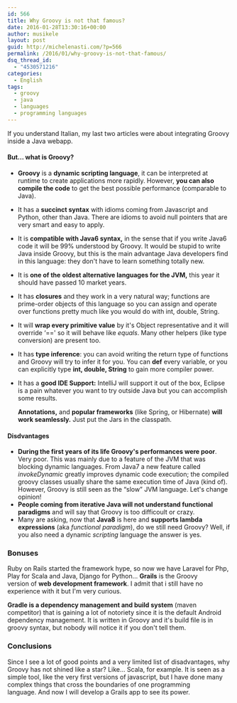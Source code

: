 ```yaml
---
id: 566
title: Why Groovy is not that famous?
date: 2016-01-28T13:30:16+00:00
author: musikele
layout: post
guid: http://michelenasti.com/?p=566
permalink: /2016/01/why-groovy-is-not-that-famous/
dsq_thread_id:
  - "4530571216"
categories:
  - English
tags:
  - groovy
  - java
  - languages
  - programming languages
---
```

If you understand Italian, my last two articles were about integrating Groovy inside a Java webapp.

#### But... what is Groovy?

  * **Groovy** is a **dynamic scripting language**, it can be interpreted at runtime to create applications more rapidly. However, **you can also compile the code** to get the best possible performance (comparable to Java).
  * It has a **succinct syntax** with idioms coming from Javascript and Python, other than Java. There are idioms to avoid null pointers that are very smart and easy to apply.
  * It is **compatible with Java6 syntax,** in the sense that if you write Java6 code it will be 99% understood by Groovy. It would be stupid to write Java inside Groovy, but this is the main advantage Java developers find in this language: they don't have to learn something totally new.
  * It is **one of the** **oldest alternative languages for the JVM,** this year it should have passed 10 market years.
  * It has **closures** and they work in a very natural way; functions are prime-order objects of this language so you can assign and operate over functions pretty much like you would do with int, double, String.
  * It will **wrap every primitive value** by it's Object representative and it will override &#8216;==' so it will behave like _equals_. Many other helpers (like type conversion) are present too.
  * It has **type inference**: you can avoid writing the return type of functions and Groovy will try to infer it for you. You can **def** every variable, or you can explicitly type **int, double, String** to gain more compiler power.
  * It has a **good IDE Support:** IntelliJ will support it out of the box, Eclipse is a pain whatever you want to try outside Java but you can accomplish some results.
  
    **Annotations,** and **popular frameworks** (like Spring, or Hibernate) **will work seamlessly.** Just put the Jars in the classpath.

#### Disdvantages

  * **During the first years of its life Groovy's performances were poor**. Very poor. This was mainly due to a feature of the JVM that was blocking dynamic languages. From Java7 a new feature called _invokeDynamic_ greatly improves dynamic code execution; the compiled groovy classes usually share the same execution time of Java (kind of). However, Groovy is still seen as the &#8220;slow&#8221; JVM language. Let's change opinion!
  * **People coming from iterative Java will not understand functional paradigms** and will say that Groovy is too difficoult or crazy.
  * Many are asking, now that **Java8** is here and **supports lambda expressions** (aka _functional paradigm_), do we still need Groovy? Well, if you also need a dynamic _scripting_ language the answer is yes.

### Bonuses

Ruby on Rails started the framework hype, so now we have Laravel for Php, Play for Scala and Java, Django for Python... **Grails** is the Groovy version of **web development framework**. I admit that i still have no experience with it but I'm very curious.

**Gradle is a dependency management and build system** (maven competitor) that is gaining a lot of notoriety since it is the default Android dependency management. It is written in Groovy and it's build file is in groovy syntax, but nobody will notice it if you don't tell them.

### Conclusions

Since I see a lot of good points and a very limited list of disadvantages, why Groovy has not shined like a star? Like... Scala, for example. It is seen as a simple tool, like the very first versions of javascript, but I have done many complex things that cross the boundaries of one programming language. And now I will develop a Grails app to see its power.